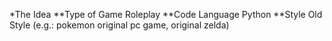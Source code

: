 *The Idea
**Type of Game
	Roleplay
**Code Language
	Python
**Style
	Old Style (e.g.: pokemon original pc game, original zelda)